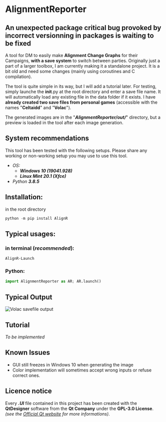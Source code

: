 # AlignmentReporter
## An unexpected package critical bug provoked by incorrect versionning in packages is waiting to be fixed

A tool for DM to easily make __Alignment Change Graphs__ for their Campaigns, __with a save system__
to switch between parties. Originally just a part of a larger toolbox, I am currently making it a standalone project.
It is a bit old and need some changes (mainly using coroutines and C compilation).

The tool is quite simple in its way, but I will add a tutorial later. For testing, simply launche the __init__.py at
the root directory and enter a save file name. It will automatically load any existing file in the data folder if it
exists.
I have **already created two save files from personal games** (accessible with the names "**Celtaidd**" and "**Volac**").

The generated images are in the "***AlignmentReporter/out/***" directory, but a preview is loaded in the tool after each
image generation.

## System recommendations
This tool has been tested with the following setups. Please share any working or non-working setup you may use to
use this tool.

- *OS:*
    - ***Windows 10 (19041.928)***
    - ***Linux Mint 20.1 (Xfce)***
- *Python **3.8.5***


## Installation:
in the root directory
```python 
python -m pip install AlignR
```

## Typical usages:

### in terminal (***recommended***):

```
AlignR-Launch
```

### Python:
```python
import AlignmentReporter as AR; AR.launch()
```


## Typical Output

![Volac savefile output](./AlignmentReporter/out/volac_s_stupid_freaks.png)

## Tutorial
*To be implemented*

## Known Issues
- GUI still freezes in Windows 10 when generating the image
- Color implementation will sometimes accept wrong inputs or refuse correct ones.

## Licence notice
Every ***.UI*** file contained in this project has been created with the **QtDesigner** software from the **Qt Company** under the **GPL-3.0 License**. *(see the [Official Qt website](https://www.qt.io/) for more informations)*.
